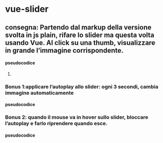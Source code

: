 # vue-slider

## consegna: Partendo dal markup della versione svolta in js plain, rifare lo slider ma questa volta usando Vue. Al click su una thumb, visualizzare in grande l’immagine corrispondente.

#### pseudocodice
  1.


### Bonus 1:applicare l’autoplay allo slider: ogni 3 secondi, cambia immagine automaticamente

#### pseudocodice

### Bonus 2: quando il mouse va in hover sullo slider, bloccare l’autoplay e farlo riprendere quando esce.

#### pseudocodice